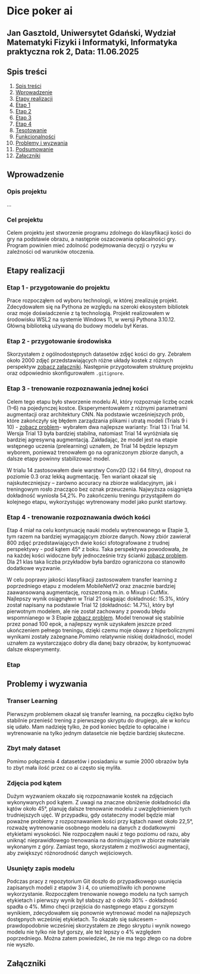 # Dice poker ai

## Jan Gasztold, Uniwersytet Gdański, Wydział Matematyki Fizyki i Informatyki, Informatyka praktyczna rok 2, Data: 11.06.2025

## Spis treści

1. [Spis treści](#spis-treści)
2. [Wprowadzenie](#wprowadzenie)
3. [Etapy realizacji](#etapy-realizacji)
3. [Etap 1](#etap-1---przygotowanie-do-projektu)
4. [Etap 2](#etap-2)
5. [Etap 3](#etap-3)
6. [Etap 4](#etap-4)
10. [Tesotowanie](#)
11. [Funkcjonalności](#)
12. [Problemy i wyzwania](#)
13. [Podsumowanie](#)
14. [Załączniki](#załączniki)

## Wprowadzenie
### Opis projektu
...
### Cel projektu
Celem projektu jest stworzenie programu zdolnego do klasyfikacji kości do gry na podstawie obrazu, a następnie oszacowania opłacalności gry. Program powinien mieć zdolność podejmowania decyzji o ryzyku w zależności od warunków otoczenia.

## Etapy realizacji
### Etap 1 - przygotowanie do projektu
Prace rozpocząłem od wyboru technologii, w której zrealizuję projekt. Zdecydowałem się na Pythona ze względu na szeroki ekosystem bibliotek oraz moje doświadczenie z tą technologią. Projekt realizowałem w środowisku WSL2 na systemie Windows 11, w wersji Pythona 3.10.12. Główną biblioteką używaną do budowy modelu był Keras.

### Etap 2 - przygotowanie środowiska
Skorzystałem z ogólnodostępnych datasetów zdjęć kości do gry. Zebrałem około 2000 zdjęć przedstawiających różne układy kostek z różnych perspektyw [zobacz załączniki](#załączniki). Następnie przygotowałem strukturę projektu oraz odpowiednio skonfigurowałem `.gitignore`.

### Etap 3 - trenowanie rozpoznawania jednej kości
Celem tego etapu było stworzenie modelu AI, który rozpoznaje liczbę oczek (1–6) na pojedynczej kostce. Eksperymentowałem z różnymi parametrami augmentacji oraz architektury CNN. Na podstawie wcześniejszych prób, które zakończyły się błędem zarządzania plikami i utratą modeli (Trials 9 i 10) - [zobacz problem](#usunięty-zapis-modelu)- wybrałem dwa najlepsze warianty: Trial 13 i Trial 14. Wersja Trial 13 była bardziej stabilna, natomiast Trial 14 wyróżniała się bardziej agresywną augmentacją. Zakładając, że model jest na etapie wstępnego uczenia (prelearning) uznałem, że Trial 14 będzie lepszym wyborem, ponieważ trenowałem go na ograniczonym zbiorze danych, a dalsze etapy powinny stabilizować model.

W trialu 14 zastosowałem dwie warstwy Conv2D (32 i 64 filtry), dropout na poziomie 0.3 oraz lekką augmentację. Ten wariant okazał się najskuteczniejszy – zarówno accuracy na zbiorze walidacyjnym, jak i treningowym rosło znacząco bez oznak przeuczenia. Najwyższa osiągnięta dokładność wyniosła 54,2%. Po zakończeniu treningu przystąpiłem do kolejnego etapu, wykorzystując wytrenowany model jako punkt startowy.

### Etap 4 - trenowanie rozpoznawania dwóch kości
Etap 4 miał na celu kontynuację nauki modelu wytrenowanego w Etapie 3, tym razem na bardziej wymagającym zbiorze danych. Nowy zbiór zawierał 800 zdjęć przedstawiających dwie kości sfotografowane z trudnej perspektywy - pod kątem 45° z boku. Taka perspektywa powodowała, że na każdej kości widoczne były jednocześnie trzy ścianki [zobacz problem](#zdjęcia-pod-kątem). Dla 21 klas taka liczba przykładów była bardzo ograniczona co stanowiło dodatkowe wyzwanie.

W celu poprawy jakości klasyfikacji zastosowałem transfer learning z poprzedniego etapu z modelem MobileNetV2 oraz znacznie bardziej zaawansowaną augmentację, rozszerzoną m.in. o Mixup i CutMix. Najlepszy wynik osiągnąłem w Trial 21 osiągając dokładność: 15.3%, który został napisany na podstawie Trial 12 (dokładność: 14.7%), który był pierwotnym modelem, ale nie został zachowany z powodu błędu wspomnianego w 3 Etapie [zobacz problem](#usunięty-zapis-modelu). Model trenował się stabilnie przez ponad 100 epok, a najlepszy wynik uzyskałem jeszcze przed ukończeniem pełnego treningu, dzięki czemu moje obawy z hiperbolicznymi wynikami zostały zażegnane.Pomimo relatywnie niskiej dokładności, model uznałem za wystarczająco dobry dla danej bazy obrazów, by kontynuować dalsze eksperymenty.

### Etap 

## Problemy i wyzwania
### Transer Learning 
Pierwszym problemem okazał się transfer learning, na początku ciężko było stabilnie przenieść trening z pierwszego skryptu do drugiego, ale w końcu się udało. Mam nadzieję tylko, że pod koniec będzie to opłacalne i wytrenowanie na tylko jednym datasetcie nie będzie bardziej skuteczne.

### Zbyt mały dataset
Pomimo połączenia 4 datasetów i posiadaniu w sumie 2000 obrazów była to zbyt mała ilość przez co ai często się myliła.

### Zdjęcia pod kątem
Dużym wyzwaniem okazało się rozpoznawanie kostek na zdjęciach wykonywanych pod kątem. Z uwagi na znaczne obniżenie dokładności dla kątów około 45°, planuję dalsze trenowanie modelu z uwzględnieniem tych trudniejszych ujęć. W przypadku, gdy ostateczny model będzie miał poważne problemy z rozpoznawaniem kości przy kątach nawet około 22,5°, rozważę wytrenowanie osobnego modelu na danych z dodatkowymi etykietami wysokości. Nie rozpocząłem nauki z tego poziomu od razu, aby uniknąć nieprawidłowego trenowania na dominującym w zbiorze materiale wykonanym z góry. Zamiast tego, skorzystałem z możliwości augmentacji, aby zwiększyć różnorodność danych wejściowych.

### Usunięty zapis modelu
Podczas pracy z repozytorium Git doszło do przypadkowego usunięcia zapisanych modeli z etapów 3 i 4, co uniemożliwiło ich ponowne wykorzystanie. Rozpocząłem trenowanie nowego modelu na tych samych etykietach i pierwszy wynik był słabszy aż o około 30% - dokładność spadła o 4%. Mimo chęci przejścia do następnego etapu z gorszym wynikiem, zdecydowałem się ponownie wytrenować model na najlepszych dostępnych wcześniej etykietach. To okazało się sukcesem - prawdopodobnie wcześniej skorzystałem ze złego skryptu i wynik nowego modelu nie tylko nie był gorszy, ale też lepszy o 4% względem poprzedniego. Można zatem powiedzieć, że nie ma tego złego co na dobre nie wyszło.

## Załączniki
